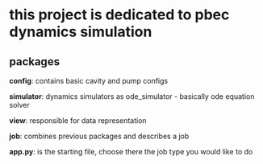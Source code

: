 # this project is dedicated to pbec dynamics simulation

## packages

**config**: contains basic cavity and pump configs

**simulator**: dynamics simulators as ode_simulator - basically ode equation solver

**view**: responsible for data representation

**job**: combines previous packages and describes a job

**app.py**: is the starting file, choose there the job type you would like to do
